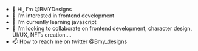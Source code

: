 - 👋 Hi, I’m @BMYDesigns
- 👀 I’m interested in  frontend development
- 🌱 I’m currently learning javascript
- 💞️ I’m looking to collaborate on frontend development, character design, UI/UX, NFTs creation....
- 📫 How to reach me on twitter @Bmy_designs

<!---
BMYDesigns/BMYDesigns is a ✨ special ✨ repository because its `README.md` (this file) appears on your GitHub profile.
You can click the Preview link to take a look at your changes.
--->
